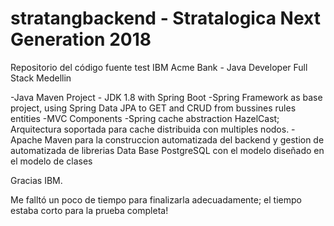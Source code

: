 # stratangbackend - Stratalogica Next Generation 2018

Repositorio del código fuente test IBM Acme Bank - Java Developer Full Stack Medellin

-Java Maven Project - JDK 1.8 with Spring Boot
-Spring Framework as base project, using Spring Data JPA to GET and CRUD from bussines rules entities
-MVC Components
-Spring cache abstraction HazelCast; Arquitectura soportada para cache distribuida con multiples nodos.
-Apache Maven para la construccion automatizada del backend y gestion de automatizada de librerias
Data Base PostgreSQL con el modelo diseñado en el modelo de clases

Gracias IBM.

Me falltó un poco de tiempo para finalizarla adecuadamente; el tiempo estaba corto para la prueba completa!

